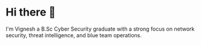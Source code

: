 <h1 align="left">Hi there 👋</h1>

<p align="left">I'm Vignesh a B.Sc Cyber Security graduate with a strong focus on network security, threat intelligence, and blue team operations.</p>

